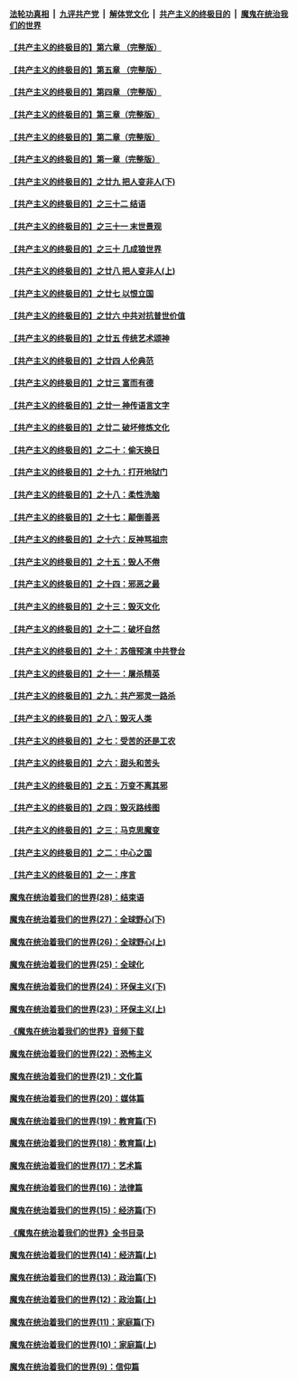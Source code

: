 ####  [法轮功真相](../../../../basic/blob/master/README.md?t=07022102) &nbsp;|&nbsp; [九评共产党](../../../../9ping.md/blob/master/README.md?t=07022102) &nbsp;|&nbsp; [解体党文化](../../../../jtdwh.md/blob/master/README.md?t=07022102)  &nbsp;|&nbsp; [共产主义的终极目的](../../../../gczydzjmd.md/blob/master/README.md?t=07022102) &nbsp;|&nbsp; [魔鬼在统治我们的世界](../../../../mgztzwmdsj.md/blob/master/README.md?t=07022102) 

#### [【共产主义的终极目的】第六章 （完整版）](../pages/nsc422/n11428913.md?t=07022102) 

#### [【共产主义的终极目的】第五章 （完整版）](../pages/nsc422/n11428912.md?t=07022102) 

#### [【共产主义的终极目的】第四章 （完整版）](../pages/nsc422/n11428907.md?t=07022102) 

#### [【共产主义的终极目的】第三章（完整版）](../pages/nsc422/n11428848.md?t=07022102) 

#### [【共产主义的终极目的】第二章（完整版）](../pages/nsc422/n11428831.md?t=07022102) 

#### [【共产主义的终极目的】第一章（完整版）](../pages/nsc422/n11417651.md?t=07022102) 

#### [【共产主义的终极目的】之廿九 把人变非人(下)](../pages/nsc422/n11344140.md?t=07022102) 

#### [【共产主义的终极目的】之三十二 结语](../pages/nsc422/n11360535.md?t=07022102) 

#### [【共产主义的终极目的】之三十一 末世景观](../pages/nsc422/n11351129.md?t=07022102) 

#### [【共产主义的终极目的】之三十 几成狼世界](../pages/nsc422/n11348280.md?t=07022102) 

#### [【共产主义的终极目的】之廿八 把人变非人(上)](../pages/nsc422/n11340492.md?t=07022102) 

#### [【共产主义的终极目的】之廿七 以恨立国](../pages/nsc422/n11336944.md?t=07022102) 

#### [【共产主义的终极目的】之廿六 中共对抗普世价值](../pages/nsc422/n11324785.md?t=07022102) 

#### [【共产主义的终极目的】之廿五 传统艺术颂神](../pages/nsc422/n11296396.md?t=07022102) 

#### [【共产主义的终极目的】之廿四 人伦典范](../pages/nsc422/n11296397.md?t=07022102) 

#### [【共产主义的终极目的】之廿三 富而有德](../pages/nsc422/n11283598.md?t=07022102) 

#### [【共产主义的终极目的】之廿一 神传语言文字](../pages/nsc422/n11263265.md?t=07022102) 

#### [【共产主义的终极目的】之廿二 破坏修炼文化](../pages/nsc422/n11245728.md?t=07022102) 

#### [【共产主义的终极目的】之二十：偷天换日](../pages/nsc422/n11238846.md?t=07022102) 

#### [【共产主义的终极目的】之十九：打开地狱门](../pages/nsc422/n11206376.md?t=07022102) 

#### [【共产主义的终极目的】之十八：柔性洗脑](../pages/nsc422/n11199994.md?t=07022102) 

#### [【共产主义的终极目的】之十七：颠倒善恶](../pages/nsc422/n11179782.md?t=07022102) 

#### [【共产主义的终极目的】之十六：反神骂祖宗](../pages/nsc422/n11166798.md?t=07022102) 

#### [【共产主义的终极目的】之十五：毁人不倦](../pages/nsc422/n11166792.md?t=07022102) 

#### [【共产主义的终极目的】之十四：邪恶之最](../pages/nsc422/n11150249.md?t=07022102) 

#### [【共产主义的终极目的】之十三：毁灭文化](../pages/nsc422/n11135227.md?t=07022102) 

#### [【共产主义的终极目的】之十二：破坏自然](../pages/nsc422/n11135214.md?t=07022102) 

#### [【共产主义的终极目的】之十：苏俄预演 中共登台](../pages/nsc422/n11118424.md?t=07022102) 

#### [【共产主义的终极目的】之十一：屠杀精英](../pages/nsc422/n11118442.md?t=07022102) 

#### [【共产主义的终极目的】之九：共产邪灵一路杀](../pages/nsc422/n11114139.md?t=07022102) 

#### [【共产主义的终极目的】之八：毁灭人类](../pages/nsc422/n11108503.md?t=07022102) 

#### [【共产主义的终极目的】之七：受苦的还是工农](../pages/nsc422/n11101809.md?t=07022102) 

#### [【共产主义的终极目的】之六：甜头和苦头](../pages/nsc422/n11096971.md?t=07022102) 

#### [【共产主义的终极目的】之五：万变不离其邪](../pages/nsc422/n11091285.md?t=07022102) 

#### [【共产主义的终极目的】之四：毁灭路线图](../pages/nsc422/n11086284.md?t=07022102) 

#### [【共产主义的终极目的】之三：马克思魔变](../pages/nsc422/n11061941.md?t=07022102) 

#### [【共产主义的终极目的】之二：中心之国](../pages/nsc422/n11047728.md?t=07022102) 

#### [【共产主义的终极目的】之一：序言](../pages/nsc422/n11086077.md?t=07022102) 

#### [魔鬼在统治着我们的世界(28)：结束语](../pages/nsc422/n10936246.md?t=07022102) 

#### [魔鬼在统治着我们的世界(27)：全球野心(下)](../pages/nsc422/n10928319.md?t=07022102) 

#### [魔鬼在统治着我们的世界(26)：全球野心(上)](../pages/nsc422/n10900318.md?t=07022102) 

#### [魔鬼在统治着我们的世界(25)：全球化](../pages/nsc422/n10788205.md?t=07022102) 

#### [魔鬼在统治着我们的世界(24)：环保主义(下)](../pages/nsc422/n10695307.md?t=07022102) 

#### [魔鬼在统治着我们的世界(23)：环保主义(上)](../pages/nsc422/n10688613.md?t=07022102) 

#### [《魔鬼在统治着我们的世界》音频下载](../pages/nsc422/n10635553.md?t=07022102) 

#### [魔鬼在统治着我们的世界(22)：恐怖主义](../pages/nsc422/n10614727.md?t=07022102) 

#### [魔鬼在统治着我们的世界(21)：文化篇](../pages/nsc422/n10597706.md?t=07022102) 

#### [魔鬼在统治着我们的世界(20)：媒体篇](../pages/nsc422/n10586579.md?t=07022102) 

#### [魔鬼在统治着我们的世界(19)：教育篇(下)](../pages/nsc422/n10564808.md?t=07022102) 

#### [魔鬼在统治着我们的世界(18)：教育篇(上)](../pages/nsc422/n10526970.md?t=07022102) 

#### [魔鬼在统治着我们的世界(17)：艺术篇](../pages/nsc422/n10499093.md?t=07022102) 

#### [魔鬼在统治着我们的世界(16)：法律篇](../pages/nsc422/n10485969.md?t=07022102) 

#### [魔鬼在统治着我们的世界(15)：经济篇(下)](../pages/nsc422/n10469975.md?t=07022102) 

#### [《魔鬼在统治着我们的世界》全书目录](../pages/nsc422/n10464261.md?t=07022102) 

#### [魔鬼在统治着我们的世界(14)：经济篇(上)](../pages/nsc422/n10457370.md?t=07022102) 

#### [魔鬼在统治着我们的世界(13)：政治篇(下)](../pages/nsc422/n10448270.md?t=07022102) 

#### [魔鬼在统治着我们的世界(12)：政治篇(上)](../pages/nsc422/n10444576.md?t=07022102) 

#### [魔鬼在统治着我们的世界(11)：家庭篇(下)](../pages/nsc422/n10440961.md?t=07022102) 

#### [魔鬼在统治着我们的世界(10)：家庭篇(上)](../pages/nsc422/n10435448.md?t=07022102) 

#### [魔鬼在统治着我们的世界(9)：信仰篇](../pages/nsc422/n10432159.md?t=07022102) 

